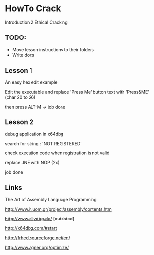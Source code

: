 # HowTo Crack

Introduction 2 Ethical Cracking

## TODO: 
* Move lesson instructions to their folders
* Write docs


## Lesson 1
An easy hex edit example 

Edit the executable and replace 'Press Me' button text with 'Press&ME' (char 20 to 26)

then press ALT-M -> job done

## Lesson 2

debug application in x64dbg 

search for string : 'NOT REGISTERED'

check execution code when registration is not valid

replace JNE with NOP (2x)

job done


## Links 
The Art of Assembly Language Programming

http://www.it.uom.gr/project/assembly/contents.htm

http://www.ollydbg.de/ [outdated]

http://x64dbg.com/#start

http://frhed.sourceforge.net/en/

http://www.agner.org/optimize/

